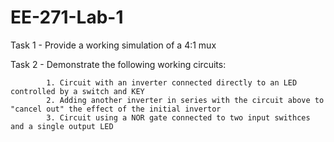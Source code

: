 # EE-271-Lab-1

Task 1 - Provide a working simulation of a 4:1 mux

Task 2 - Demonstrate the following working circuits:

            1. Circuit with an inverter connected directly to an LED controlled by a switch and KEY
            2. Adding another inverter in series with the circuit above to "cancel out" the effect of the initial invertor
            3. Circuit using a NOR gate connected to two input swithces and a single output LED
